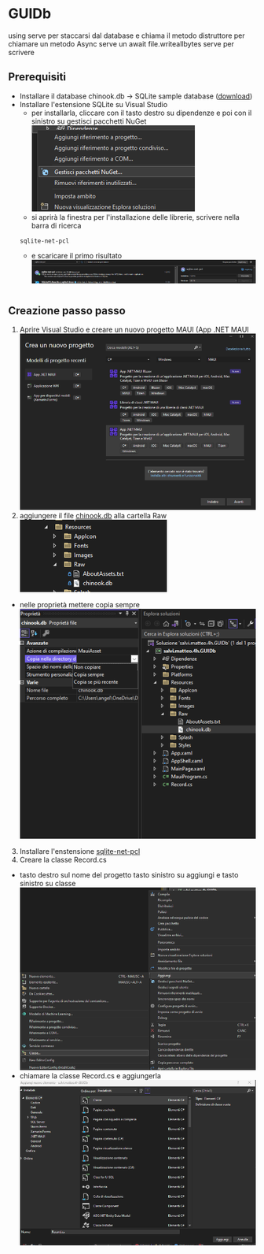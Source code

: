 # GUIDb
using serve per staccarsi dal database e chiama il metodo distruttore
per chiamare un metodo Async serve un await 
file.writeallbytes serve per scrivere
## Prerequisiti
* Installare il database chinook.db -> SQLite sample database ([download](https://www.sqlitetutorial.net/wp-content/uploads/2018/03/chinook.zip))
* Installare l'estensione SQLite su Visual Studio
  * per installarla, cliccare con il tasto destro su dipendenze e poi con il sinistro su gestisci pacchetti NuGet
  ![per libreria](https://github.com/Sateoo/GUIDb/blob/main/salvi.matteo.4h.GUIDb/salvi.matteo.4h.GUIDb/immagini/per%20libreria.png)
  * si aprirà la finestra per l'installazione delle librerie, scrivere nella barra di ricerca
  ```
  sqlite-net-pcl
  ```
  * e scaricare il primo risultato
  ![libreria](https://github.com/Sateoo/GUIDb/blob/main/salvi.matteo.4h.GUIDb/salvi.matteo.4h.GUIDb/immagini/libreria.png)
#
## Creazione passo passo
1. Aprire Visual Studio e creare un nuovo progetto MAUI (App .NET MAUI
 ![creazione MAUI](https://github.com/Sateoo/GUIDb/blob/main/salvi.matteo.4h.GUIDb/salvi.matteo.4h.GUIDb/immagini/creazione%20MAUI.png)
2. aggiungere il file [chinook.db](https://github.com/Sateoo/GUIDb/blob/main/README.md#prerequisiti) alla cartella Raw
            ![Raw](https://github.com/Sateoo/GUIDb/blob/main/salvi.matteo.4h.GUIDb/salvi.matteo.4h.GUIDb/immagini/Raw.png)
 * nelle proprietà mettere copia sempre
             ![copia sempre](https://github.com/Sateoo/GUIDb/blob/main/salvi.matteo.4h.GUIDb/salvi.matteo.4h.GUIDb/immagini/copia%20sempre.png)
3. Installare l'enstensione [sqlite-net-pcl](https://github.com/Sateoo/GUIDb/blob/main/README.md#prerequisiti)
4. Creare la classe Record.cs
 * tasto destro sul nome del progetto tasto sinistro su aggiungi e tasto sinistro su classe
 ![aggiungi classe](https://github.com/Sateoo/GUIDb/blob/main/salvi.matteo.4h.GUIDb/salvi.matteo.4h.GUIDb/immagini/aggiungi%20classe.png)
 * chiamare la classe Record.cs e aggiungerla
 ![classe](https://github.com/Sateoo/GUIDb/blob/main/salvi.matteo.4h.GUIDb/salvi.matteo.4h.GUIDb/immagini/classe.png)
